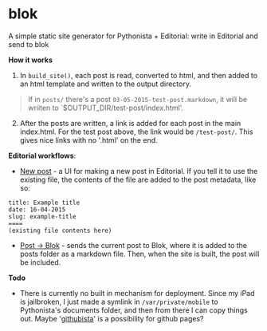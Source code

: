 # blok
A simple static site generator for Pythonista + Editorial: write in Editorial and send to blok

**How it works**

1. In `build_site()`, each post is read, converted to html, and then added to an html template and written to the output directory.
> If in `posts/` there's a post `03-05-2015-test-post.markdown`, it will be wriiten to `$OUTPUT_DIR/test-post/index.html'.
2. After the posts are written, a link is added for each post in the main index.html. For the test post above, the link would be `/test-post/`. This gives nice links with no '.html' on the end.

**Editorial workflows**:
* [New post](http://www.editorial-workflows.com/workflow/5812790350577664/oa40mJqmRxY) - a UI for making a new post in Editorial. If you tell it to use the existing file, the contents of the file are added to the post metadata, like so:
```
title: Example title
date: 16-04-2015
slug: example-title
====
(existing file contents here)
```

* [Post -> Blok](http://www.editorial-workflows.com/workflow/5900215483629568/b1X0ckOwSCY) - sends the current post to Blok, where it is added to the posts folder as a markdown file. Then, when the site is built, the post will be included.

**Todo**
- There is currently no built in mechanism for deployment. Since my iPad is jailbroken, I just made a symlink in `/var/private/mobile` to Pythonista's documents folder, and then from there I can copy things out. Maybe '[githubista](https://github.com/mmurdoch/githubista)' is a possibility for github pages?
